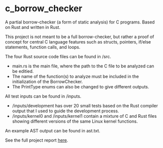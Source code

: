 # c_borrow_checker
A partial borrow-checker (a form of static analysis) for C programs. Based on Rust and written in Rust.

This project is not meant to be a full borrow-checker, but rather a proof of concept for central C language features such as structs, pointers, if/else statements, function calls, and loops.

The four Rust source code files can be found in /src.
  - main.rs is the main file, where the path to the C file to be analyzed can be editied.
  - The name of the function(s) to analyze must be included in the initialization of the BorrowChecker.
  - The PrintType enums can also be changed to give different outputs.

All test inputs can be found in /inputs.
  - /inputs/development has over 20 small tests based on the Rust compiler output that I used to guide the development process.
  - /inputs/kernel0 and /inputs/kernel1 contain a mixture of C and Rust files showing different versions of the same Linux kernel functions.

An example AST output can be found in ast.txt.

See the full project report [here](https://github.com/DanielStebbins/c_borrow_checker/blob/master/Final%20Project%20Report.pdf).
